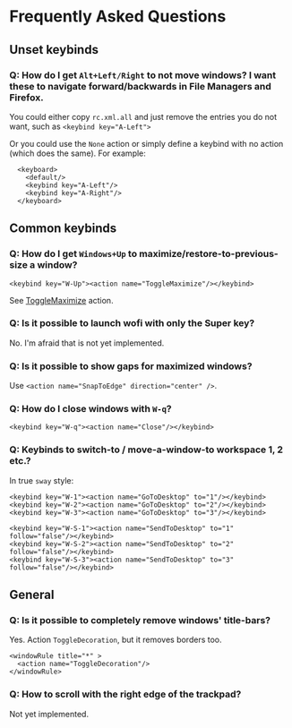 # Frequently Asked Questions

## Unset keybinds

### Q: How do I get `Alt+Left/Right` to not move windows? I want these to navigate forward/backwards in File Managers and Firefox.

You could either copy `rc.xml.all` and just remove the entries you do not want, such as `<keybind key="A-Left">`

Or you could use the `None` action or simply define a keybind with no action (which does the same). For example:

```
  <keyboard>
    <default/>
    <keybind key="A-Left"/>
    <keybind key="A-Right"/>
  </keyboard>
```

## Common keybinds

### Q: How do I get `Windows+Up` to maximize/restore-to-previous-size a window?

```
<keybind key="W-Up"><action name="ToggleMaximize"/></keybind>
```

See [ToggleMaximize] action.

[ToggleMaximize]: https://labwc.github.io/labwc-actions.5.html#entry_action_name=togglemaximize

### Q: Is it possible to launch wofi with only the Super key?

No. I'm afraid that is not yet implemented.

### Q: Is it possible to show gaps for maximized windows?

Use `<action name="SnapToEdge" direction="center" />`.

### Q: How do I close windows with `W-q`?

```
<keybind key="W-q"><action name="Close"/></keybind>
```

### Q: Keybinds to switch-to / move-a-window-to workspace 1, 2 etc.?

In true `sway` style:

```
<keybind key="W-1"><action name="GoToDesktop" to="1"/></keybind>
<keybind key="W-2"><action name="GoToDesktop" to="2"/></keybind>
<keybind key="W-3"><action name="GoToDesktop" to="3"/></keybind>

<keybind key="W-S-1"><action name="SendToDesktop" to="1" follow="false"/></keybind>
<keybind key="W-S-2"><action name="SendToDesktop" to="2" follow="false"/></keybind>
<keybind key="W-S-3"><action name="SendToDesktop" to="3" follow="false"/></keybind>
```

## General

### Q: Is it possible to completely remove windows' title-bars?

Yes. Action `ToggleDecoration`, but it removes borders too.

```
<windowRule title="*" >
  <action name="ToggleDecoration"/>
</windowRule>
```

### Q: How to scroll with the right edge of the trackpad?

Not yet implemented.

